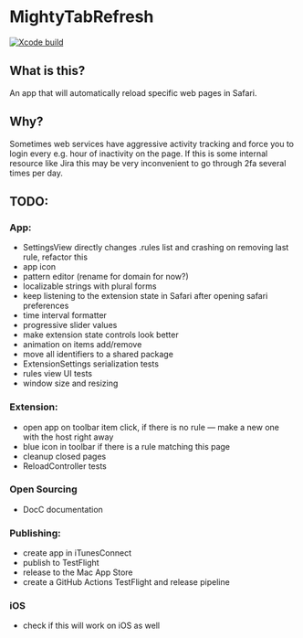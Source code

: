 # MightyTabRefresh

[![Xcode build](https://github.com/kukushechkin/MightyTabRefresh/actions/workflows/xcode.yml/badge.svg?branch=main)](https://github.com/kukushechkin/MightyTabRefresh/actions/workflows/xcode.yml)

## What is this?

An app that will automatically reload specific web pages in Safari.

## Why?

Sometimes web services have aggressive activity tracking and force you to login every e.g. hour of inactivity on the page. If this is some internal resource like Jira this may be very inconvenient to go through 2fa several times per day.

## TODO:

### App:
* SettingsView directly changes .rules list and crashing on removing last rule, refactor this
* app icon
* pattern editor (rename for domain for now?)
* localizable strings with plural forms
* keep listening to the extension state in Safari after opening safari preferences
* time interval formatter
* progressive slider values
* make extension state controls look better
* animation on items add/remove
* move all identifiers to a shared package
* ExtensionSettings serialization tests
* rules view UI tests
* window size and resizing

### Extension:
* open app on toolbar item click, if there is no rule — make a new one with the host right away
* blue icon in toolbar if there is a rule matching this page
* cleanup closed pages
* ReloadController tests

### Open Sourcing
* DocC documentation

### Publishing:
* create app in iTunesConnect
* publish to TestFlight
* release to the Mac App Store
* create a GitHub Actions TestFlight and release pipeline

### iOS 
* check if this will work on iOS as well
